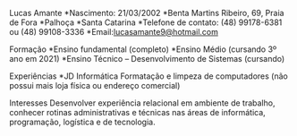 Lucas Amante
*Nascimento: 21/03/2002
*Benta Martins Ribeiro, 69, Praia de Fora
*Palhoça
*Santa Catarina
*Telefone de contato: (48) 99178-6381 ou (48) 99108-3336
*Email:lucasamante9@hotmail.com

Formação
*Ensino fundamental (completo)
*Ensino Médio (cursando 3º ano em 2021)
*Ensino Técnico – Desenvolvimento de Sistemas (cursando)

Experiências
*JD Informática 
Formatação e limpeza de computadores (não possui mais loja física ou endereço comercial)

Interesses
Desenvolver experiência relacional em ambiente de trabalho, conhecer rotinas administrativas e técnicas nas áreas de informática, programação, logística e de tecnologia.


